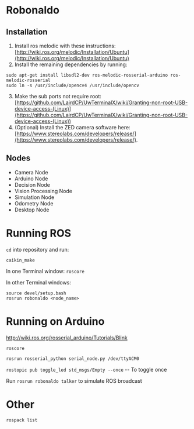 # Robonaldo

## Installation
1. Install ros melodic with these instructions: [http://wiki.ros.org/melodic/Installation/Ubuntu](http://wiki.ros.org/melodic/Installation/Ubuntu)
2. Install the remaining dependencies by running:
```
sudo apt-get install libsdl2-dev ros-melodic-rosserial-arduino ros-melodic-rosserial
sudo ln -s /usr/include/opencv4 /usr/include/opencv
```
3. Make the sub ports not require root: [https://github.com/LairdCP/UwTerminalX/wiki/Granting-non-root-USB-device-access-(Linux)](https://github.com/LairdCP/UwTerminalX/wiki/Granting-non-root-USB-device-access-(Linux))
4. (Optional) Install the ZED camera software here: [https://www.stereolabs.com/developers/release/](https://www.stereolabs.com/developers/release/).

## Nodes
* Camera Node
* Arduino Node
* Decision Node
* Vision Processing Node
* Simulation Node
* Odometry Node
* Desktop Node

# Running ROS

`cd` into repository and run:
```
caikin_make
```


In one Terminal window: `roscore`

In other Terminal windows:

```
source devel/setup.bash 
rosrun robonaldo <node_name>
```

# Running on Arduino


http://wiki.ros.org/rosserial_arduino/Tutorials/Blink


`roscore`

`rosrun rosserial_python serial_node.py /dev/ttyACM0`

`rostopic pub toggle_led std_msgs/Empty --once` -- To toggle once

Run `rosrun robonaldo talker` to simulate ROS broadcast


# Other

`rospack list`
